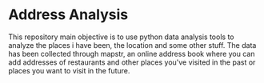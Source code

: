 # Address Analysis

This repository main objective is to use python data analysis tools to analyze the places i have been, the location and some other stuff.
The data has been collected through mapstr, an online address book where you can add addresses of restaurants and other places you've visited in the past or places you want to visit in the future.